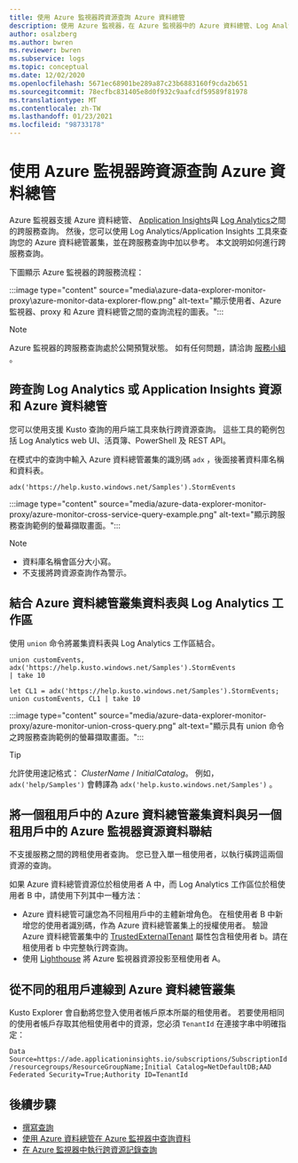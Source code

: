 ```yaml
---
title: 使用 Azure 監視器跨資源查詢 Azure 資料總管
description: 使用 Azure 監視器，在 Azure 監視器中的 Azure 資料總管、Log Analytics 工作區和傳統 Application Insights 應用程式之間執行交叉乘積查詢。
author: osalzberg
ms.author: bwren
ms.reviewer: bwren
ms.subservice: logs
ms.topic: conceptual
ms.date: 12/02/2020
ms.openlocfilehash: 5671ec68901be289a87c23b6883160f9cda2b651
ms.sourcegitcommit: 78ecfbc831405e8d0f932c9aafcdf59589f81978
ms.translationtype: MT
ms.contentlocale: zh-TW
ms.lasthandoff: 01/23/2021
ms.locfileid: "98733178"
---
```

# <a name="cross-resource-query-azure-data-explorer-by-using-azure-monitor"></a>使用 Azure 監視器跨資源查詢 Azure 資料總管
Azure 監視器支援 Azure 資料總管、 [Application Insights](../app/app-insights-overview.md)與 [Log Analytics](./data-platform-logs.md)之間的跨服務查詢。 然後，您可以使用 Log Analytics/Application Insights 工具來查詢您的 Azure 資料總管叢集，並在跨服務查詢中加以參考。 本文說明如何進行跨服務查詢。

下圖顯示 Azure 監視器的跨服務流程：

:::image type="content" source="media\azure-data-explorer-monitor-proxy\azure-monitor-data-explorer-flow.png" alt-text="顯示使用者、Azure 監視器、proxy 和 Azure 資料總管之間的查詢流程的圖表。":::

>[!NOTE]
> Azure 監視器的跨服務查詢處於公開預覽狀態。 如有任何問題，請洽詢 [服務小組](mailto:ADXProxy@microsoft.com) 。

## <a name="cross-query-your-log-analytics-or-application-insights-resources-and-azure-data-explorer"></a>跨查詢 Log Analytics 或 Application Insights 資源和 Azure 資料總管

您可以使用支援 Kusto 查詢的用戶端工具來執行跨資源查詢。 這些工具的範例包括 Log Analytics web UI、活頁簿、PowerShell 及 REST API。

在模式中的查詢中輸入 Azure 資料總管叢集的識別碼 `adx` ，後面接著資料庫名稱和資料表。

```kusto
adx('https://help.kusto.windows.net/Samples').StormEvents
```
:::image type="content" source="media/azure-data-explorer-monitor-proxy/azure-monitor-cross-service-query-example.png" alt-text="顯示跨服務查詢範例的螢幕擷取畫面。":::

> [!NOTE]
>* 資料庫名稱會區分大小寫。
>* 不支援將跨資源查詢作為警示。

## <a name="combine-azure-data-explorer-cluster-tables-with-a-log-analytics-workspace"></a>結合 Azure 資料總管叢集資料表與 Log Analytics 工作區

使用 `union` 命令將叢集資料表與 Log Analytics 工作區結合。

```kusto
union customEvents, adx('https://help.kusto.windows.net/Samples').StormEvents
| take 10
```
```kusto
let CL1 = adx('https://help.kusto.windows.net/Samples').StormEvents;
union customEvents, CL1 | take 10
```
:::image type="content" source="media/azure-data-explorer-monitor-proxy/azure-monitor-union-cross-query.png" alt-text="顯示具有 union 命令之跨服務查詢範例的螢幕擷取畫面。":::

> [!Tip]
> 允許使用速記格式： *ClusterName* / *InitialCatalog*。 例如， `adx('help/Samples')` 會轉譯為 `adx('help.kusto.windows.net/Samples')` 。

## <a name="join-data-from-an-azure-data-explorer-cluster-in-one-tenant-with-an-azure-monitor-resource-in-another"></a>將一個租用戶中的 Azure 資料總管叢集資料與另一個租用戶中的 Azure 監視器資源資料聯結

不支援服務之間的跨租使用者查詢。 您已登入單一租使用者，以執行橫跨這兩個資源的查詢。

如果 Azure 資料總管資源位於租使用者 A 中，而 Log Analytics 工作區位於租使用者 B 中，請使用下列其中一種方法：

*  Azure 資料總管可讓您為不同租用戶中的主體新增角色。 在租使用者 B 中新增您的使用者識別碼，作為 Azure 資料總管叢集上的授權使用者。 驗證 Azure 資料總管叢集中的 [TrustedExternalTenant](/powershell/module/az.kusto/update-azkustocluster) 屬性包含租使用者 b。請在租使用者 b 中完整執行跨查詢。
*  使用 [Lighthouse](../../lighthouse/index.yml) 將 Azure 監視器資源投影至租使用者 A。

## <a name="connect-to-azure-data-explorer-clusters-from-different-tenants"></a>從不同的租用戶連線到 Azure 資料總管叢集

Kusto Explorer 會自動將您登入使用者帳戶原本所屬的租使用者。 若要使用相同的使用者帳戶存取其他租使用者中的資源，您必須 `TenantId` 在連接字串中明確指定：

`Data Source=https://ade.applicationinsights.io/subscriptions/SubscriptionId/resourcegroups/ResourceGroupName;Initial Catalog=NetDefaultDB;AAD Federated Security=True;Authority ID=TenantId`

## <a name="next-steps"></a>後續步驟
* [撰寫查詢](/azure/data-explorer/write-queries)
* [使用 Azure 資料總管在 Azure 監視器中查詢資料](/azure/data-explorer/query-monitor-data)
* [在 Azure 監視器中執行跨資源記錄查詢](../log-query/cross-workspace-query.md)